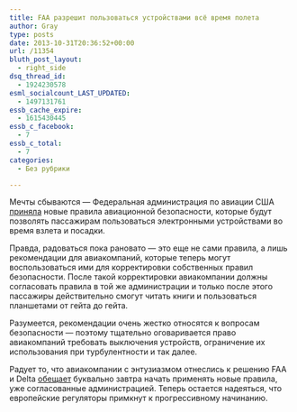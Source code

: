 ```yaml
---
title: FAA разрешит пользоваться устройствами всё время полета
author: Gray
type: posts
date: 2013-10-31T20:36:52+00:00
url: /11354
bluth_post_layout:
  - right_side
dsq_thread_id:
  - 1924230578
esml_socialcount_LAST_UPDATED:
  - 1497131761
essb_cache_expire:
  - 1615430445
essb_c_facebook:
  - 7
essb_c_total:
  - 7
categories:
  - Без рубрики

---
```








Мечты сбываются — Федеральная администрация по авиации США <a href="http://techcrunch.com/2013/10/31/new-faa-guidelines-permit-more-device-use-all-the-way-from-take-off-to-landing/" target="_blank">приняла</a> новые правила авиационной безопасности, которые будут позволять пассажирам пользоваться электронными устройствами во время взлета и посадки.

Правда, радоваться пока рановато — это еще не сами правила, а лишь рекомендации для авиакомпаний, которые теперь могут воспользоваться ими для корректировки собственных правил безопасности. После такой корректировки авиакомпании должны согласовать правила в той же администрации и только после этого пассажиры действительно смогут читать книги и пользоваться планшетами от гейта до гейта.

Разумеется, рекомендации очень жестко относятся к вопросам безопасности — поэтому тщательно оговаривается право авиакомпаний требовать выключения устройств, ограничение их использования при турбулентности и так далее.

Радует то, что авиакомпании с энтузиазмом отнеслись к решению FAA и Delta <a href="http://news.delta.com/index.php?s=43&item=2152" target="_blank">обещает</a> буквально завтра начать применять новые правила, уже согласованные администрацией. Теперь остается надеяться, что европейские регуляторы примкнут к прогрессивному начинанию.